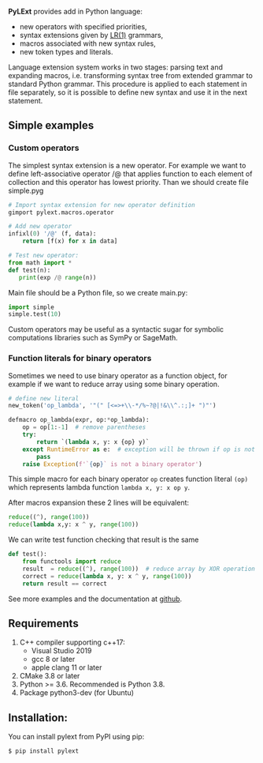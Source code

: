 
**PyLExt** provides add in Python language:
- new operators with specified priorities,
- syntax extensions given by [LR(1)](https://en.wikipedia.org/wiki/Canonical_LR_parser) grammars,
- macros associated with new syntax rules,
- new token types and literals.

Language extension system works in two stages: parsing text and 
expanding macros, i.e. transforming syntax tree from extended 
grammar to standard Python grammar.
This procedure is applied to each statement in file separately, 
so it is possible to define new syntax and use it in the next statement. 

## Simple examples
### Custom operators
The simplest syntax extension is a new operator. For example we want to define 
left-associative operator /@
that applies function to each element of collection and this operator has lowest priority.
Than we should create file simple.pyg 

```python
# Import syntax extension for new operator definition
gimport pylext.macros.operator 

# Add new operator 
infixl(0) '/@' (f, data):
    return [f(x) for x in data]

# Test new operator:
from math import *
def test(n):
   print(exp /@ range(n))
```
Main file should be a Python file, so we create main.py:
```python
import simple
simple.test(10)
```

Custom operators may be useful as a syntactic sugar for
symbolic computations libraries such as SymPy or SageMath.

### Function literals for binary operators
Sometimes we need to use binary operator as a function object, for example if we want
to reduce array using some binary operation. 
```python
# define new literal
new_token('op_lambda', '"(" [<=>+\\-*/%~?@|!&\\^.:;]+ ")"')

defmacro op_lambda(expr, op:*op_lambda):
    op = op[1:-1]  # remove parentheses
    try:
        return `(lambda x, y: x {op} y)`
    except RuntimeError as e:  # exception will be thrown if op is not binary operator
        pass
    raise Exception(f'`{op}` is not a binary operator')
```
This simple macro for each binary operator
`op` creates function literal `(op)` which represents lambda function
`lambda x, y: x op y`.

After macros expansion these 2 lines will be equivalent:
```python
reduce((^), range(100))
reduce(lambda x,y: x ^ y, range(100))
```

We can write test function checking that result is the same
```python
def test():
    from functools import reduce
    result  = reduce((^), range(100))  # reduce array by XOR operation
    correct = reduce(lambda x, y: x ^ y, range(100))
    return result == correct
```

See more examples and the documentation at [github](https://github.com/mpailab/pylext).

## Requirements

1. C++ compiler supporting c++17: 
   - Visual Studio 2019
   - gcc 8 or later
   - apple clang 11 or later
2. CMake 3.8 or later
3. Python >= 3.6. Recommended is Python 3.8.
4. Package python3-dev (for Ubuntu)

## Installation:

You can install pylext from PyPI using pip:
```shell
$ pip install pylext
```
